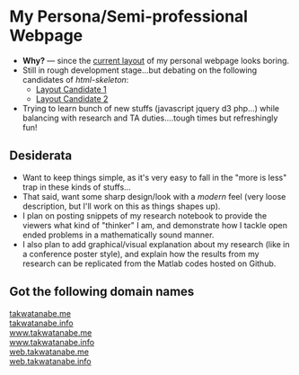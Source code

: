 # My Persona/Semi-professional Webpage

- **Why?** &mdash; since the <a href="http://takwatanabe.me" target="_blank">current layout</a> of my personal webpage looks boring.
- Still in rough development stage...but debating on the following candidates of *html-skeleton*:
    - <a href="http://web.eecs.umich.edu/~takanori/index-new.html" target="_blank">Layout Candidate 1</a>  
    - <a href="http://web.eecs.umich.edu/~takanori/index-new-ver2.html" target="_blank">Layout Candidate 2</a>  
- Trying to learn bunch of new stuffs (javascript jquery d3 php...)
while balancing  with research and TA duties....tough times but refreshingly fun!

## Desiderata
- Want to keep things simple, as it's very easy to fall in the "more is less" trap in these kinds of stuffs...
- That said, want some sharp design/look with a *modern* feel (very loose description, but I'll work on this as things shapes up).
- I plan on posting snippets of my research notebook to provide the viewers what kind of "thinker" I am, and demonstrate how I tackle open ended problems in a mathematically sound manner.
- I also plan to add graphical/visual explanation about my research (like in a conference poster style), and explain how the results from my research can be replicated from the Matlab codes hosted on Github.

## Got the following domain names
<a href="http://takwatanabe.me" target="_blank">takwatanabe.me</a>  
<a href="http://takwatanabe.info" target="_blank">takwatanabe.info</a>  
<a href="http://www.takwatanabe.me" target="_blank">www.takwatanabe.me</a>  
<a href="http://www.takwatanabe.info" target="_blank">www.takwatanabe.info</a>  
<a href="http://web.takwatanabe.me" target="_blank">web.takwatanabe.me</a>  
<a href="http://web.takwatanabe.info" target="_blank">web.takwatanabe.info</a>  
